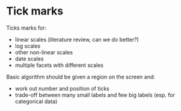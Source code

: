 Tick marks 
==========

Ticks marks for:

* linear scales (literature review, can we do better?)
* log scales
* other non-linear scales
* date scales
* multiple facets with different scales

Basic algorithm should be given a region on the screen and:

* work out number and position of ticks
* trade-off between many small labels and few big labels (esp. for categorical data)
